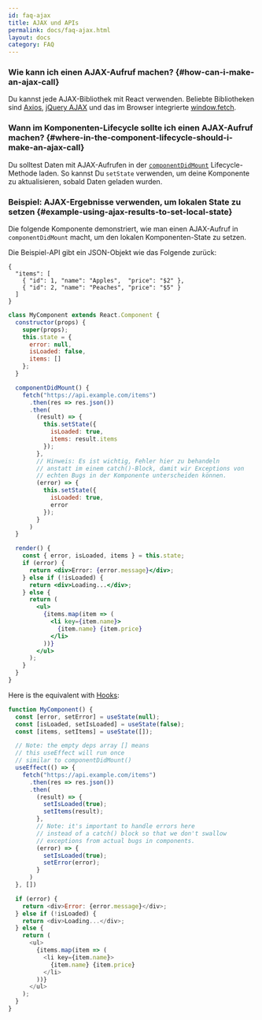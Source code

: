 ```yaml
---
id: faq-ajax
title: AJAX und APIs
permalink: docs/faq-ajax.html
layout: docs
category: FAQ
---
```


### Wie kann ich einen AJAX-Aufruf machen? {#how-can-i-make-an-ajax-call}

Du kannst jede AJAX-Bibliothek mit React verwenden. Beliebte Bibliotheken sind [Axios](https://github.com/axios/axios), [jQuery AJAX](https://api.jquery.com/jQuery.ajax/) und das im Browser integrierte [window.fetch](https://developer.mozilla.org/de/docs/Web/API/Fetch_API).

### Wann im Komponenten-Lifecycle sollte ich einen AJAX-Aufruf machen? {#where-in-the-component-lifecycle-should-i-make-an-ajax-call}

Du solltest Daten mit AJAX-Aufrufen in der [`componentDidMount`](/docs/react-component.html#mounting) Lifecycle-Methode laden. So kannst Du `setState` verwenden, um deine Komponente zu aktualisieren, sobald Daten geladen wurden.

### Beispiel: AJAX-Ergebnisse verwenden, um lokalen State zu setzen {#example-using-ajax-results-to-set-local-state}

Die folgende Komponente demonstriert, wie man einen AJAX-Aufruf in `componentDidMount` macht, um den lokalen Komponenten-State zu setzen.

Die Beispiel-API gibt ein JSON-Objekt wie das Folgende zurück:

```
{
  "items": [
    { "id": 1, "name": "Apples",  "price": "$2" },
    { "id": 2, "name": "Peaches", "price": "$5" }
  ] 
}
```

```jsx
class MyComponent extends React.Component {
  constructor(props) {
    super(props);
    this.state = {
      error: null,
      isLoaded: false,
      items: []
    };
  }

  componentDidMount() {
    fetch("https://api.example.com/items")
      .then(res => res.json())
      .then(
        (result) => {
          this.setState({
            isLoaded: true,
            items: result.items
          });
        },
        // Hinweis: Es ist wichtig, Fehler hier zu behandeln
        // anstatt im einem catch()-Block, damit wir Exceptions von
        // echten Bugs in der Komponente unterscheiden können.
        (error) => {
          this.setState({
            isLoaded: true,
            error
          });
        }
      )
  }

  render() {
    const { error, isLoaded, items } = this.state;
    if (error) {
      return <div>Error: {error.message}</div>;
    } else if (!isLoaded) {
      return <div>Loading...</div>;
    } else {
      return (
        <ul>
          {items.map(item => (
            <li key={item.name}>
              {item.name} {item.price}
            </li>
          ))}
        </ul>
      );
    }
  }
}
```

Here is the equivalent with [Hooks](https://reactjs.org/docs/hooks-intro.html): 

```js
function MyComponent() {
  const [error, setError] = useState(null);
  const [isLoaded, setIsLoaded] = useState(false);
  const [items, setItems] = useState([]);

  // Note: the empty deps array [] means
  // this useEffect will run once
  // similar to componentDidMount()
  useEffect(() => {
    fetch("https://api.example.com/items")
      .then(res => res.json())
      .then(
        (result) => {
          setIsLoaded(true);
          setItems(result);
        },
        // Note: it's important to handle errors here
        // instead of a catch() block so that we don't swallow
        // exceptions from actual bugs in components.
        (error) => {
          setIsLoaded(true);
          setError(error);
        }
      )
  }, [])

  if (error) {
    return <div>Error: {error.message}</div>;
  } else if (!isLoaded) {
    return <div>Loading...</div>;
  } else {
    return (
      <ul>
        {items.map(item => (
          <li key={item.name}>
            {item.name} {item.price}
          </li>
        ))}
      </ul>
    );
  }
}
```
